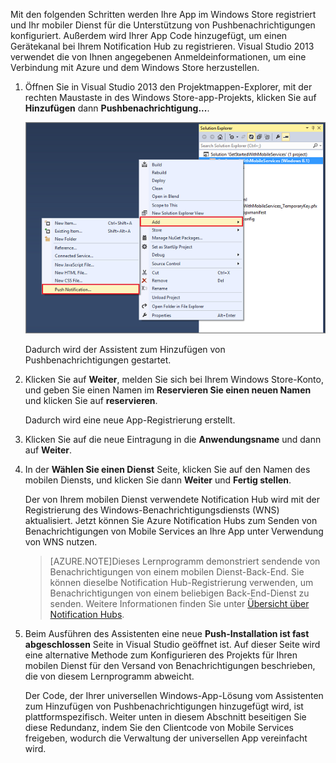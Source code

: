 Mit den folgenden Schritten werden Ihre App im Windows Store registriert und Ihr mobiler Dienst für die Unterstützung von Pushbenachrichtigungen konfiguriert. Außerdem wird Ihrer App Code hinzugefügt, um einen Gerätekanal bei Ihrem Notification Hub zu registrieren. Visual Studio 2013 verwendet die von Ihnen angegebenen Anmeldeinformationen, um eine Verbindung mit Azure und dem Windows Store herzustellen. 

1. Öffnen Sie in Visual Studio 2013 den Projektmappen-Explorer, mit der rechten Maustaste in des Windows Store-app-Projekts, klicken Sie auf **Hinzufügen** dann **Pushbenachrichtigung...**. 

    ![Assistent zum Hinzufügen von Pushbenachrichtigungen in Visual Studio 2013](./media/mobile-services-create-new-push-vs2013/mobile-add-push-notifications-vs2013.png)

    Dadurch wird der Assistent zum Hinzufügen von Pushbenachrichtigungen gestartet.

2. Klicken Sie auf **Weiter**, melden Sie sich bei Ihrem Windows Store-Konto, und geben Sie einen Namen im **Reservieren Sie einen neuen Namen** und klicken Sie auf **reservieren**.

    Dadurch wird eine neue App-Registrierung erstellt.

3. Klicken Sie auf die neue Eintragung in die **Anwendungsname** und dann auf **Weiter**.

4. In der **Wählen Sie einen Dienst** Seite, klicken Sie auf den Namen des mobilen Diensts, und klicken Sie dann **Weiter** und **Fertig stellen**. 

    Der von Ihrem mobilen Dienst verwendete Notification Hub wird mit der Registrierung des Windows-Benachrichtigungsdiensts (WNS) aktualisiert. Jetzt können Sie Azure Notification Hubs zum Senden von Benachrichtigungen von Mobile Services an Ihre App unter Verwendung von WNS nutzen. 

    >[AZURE.NOTE]Dieses Lernprogramm demonstriert sendende von Benachrichtigungen von einem mobilen Dienst-Back-End. Sie können dieselbe Notification Hub-Registrierung verwenden, um Benachrichtigungen von einem beliebigen Back-End-Dienst zu senden. Weitere Informationen finden Sie unter [Übersicht über Notification Hubs](http://msdn.microsoft.com/library/azure/jj927170.aspx).

5. Beim Ausführen des Assistenten eine neue **Push-Installation ist fast abgeschlossen** Seite in Visual Studio geöffnet ist. Auf dieser Seite wird eine alternative Methode zum Konfigurieren des Projekts für Ihren mobilen Dienst für den Versand von Benachrichtigungen beschrieben, die von diesem Lernprogramm abweicht. 

    Der Code, der Ihrer universellen Windows-App-Lösung vom Assistenten zum Hinzufügen von Pushbenachrichtigungen hinzugefügt wird, ist plattformspezifisch. Weiter unten in diesem Abschnitt beseitigen Sie diese Redundanz, indem Sie den Clientcode von Mobile Services freigeben, wodurch die Verwaltung der universellen App vereinfacht wird.  

<!-- URLs. -->
[Get started with Mobile Services]: /develop/mobile/tutorials/get-started/
[Get started with data]: /develop/mobile/tutorials/get-started-with-data-dotnet/

